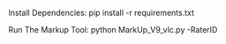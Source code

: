 Install Dependencies: pip install -r requirements.txt

Run The Markup Tool: python MarkUp_V9_vlc.py -RaterID
